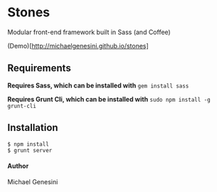Stones
======

Modular front-end framework built in Sass (and Coffee)

(Demo)[http://michaelgenesini.github.io/stones]

## Requirements

**Requires Sass, which can be installed with** `gem install sass`

**Requires Grunt Cli, which can be installed with** `sudo npm install -g grunt-cli`


## Installation
```
$ npm install
$ grunt server
```

#### Author
Michael Genesini
